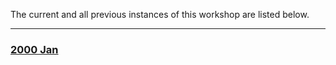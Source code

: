 The current and all previous instances of this workshop are listed below.
<hr>
<div class='workshop-list'>
<h3><a href='https://SciLifeLab-Training.github.io/PULSE/0001/'>2000 Jan</a></h3></div>
